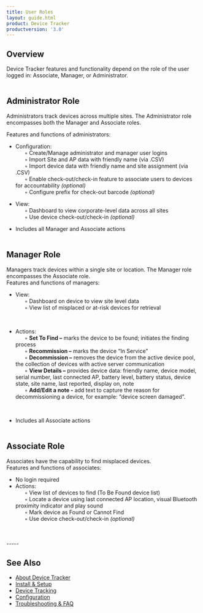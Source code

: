 ```yaml
---
title: User Roles
layout: guide.html
product: Device Tracker
productversion: '3.0'
---
```


## Overview
Device Tracker features and functionality depend on the role of the user logged in: Associate, Manager, or Administrator.
<br><br>

## Administrator Role

Administrators track devices across multiple sites. The Administrator role encompasses both the Manager and Associate roles.<br>

Features and functions of administrators:

* Configuration:<br>
&nbsp;&nbsp;&nbsp;&nbsp;&nbsp;&nbsp;◦ Create/Manage administrator and manager user logins<br>
&nbsp;&nbsp;&nbsp;&nbsp;&nbsp;&nbsp;◦ Import Site and AP data with friendly name (via .CSV)<br>
&nbsp;&nbsp;&nbsp;&nbsp;&nbsp;&nbsp;◦ Import device data with friendly name and site assignment (via .CSV)<br>
&nbsp;&nbsp;&nbsp;&nbsp;&nbsp;&nbsp;◦ Enable check-out/check-in feature to associate users to devices for accountability _(optional)_<br>
&nbsp;&nbsp;&nbsp;&nbsp;&nbsp;&nbsp;◦ Configure prefix for check-out barcode _(optional)_<br>

* View:<br>
&nbsp;&nbsp;&nbsp;&nbsp;&nbsp;&nbsp;◦ Dashboard to view corporate-level data across all sites<br>
&nbsp;&nbsp;&nbsp;&nbsp;&nbsp;&nbsp;◦ Use device check-out/check-in _(optional)_<br>

* Includes all Manager and Associate actions
<br><br>

## Manager Role

Managers track devices within a single site or location. The Manager role encompasses the Associate role.
<br>
Features and functions of managers:

* View:<br>
&nbsp;&nbsp;&nbsp;&nbsp;&nbsp;&nbsp;◦ Dashboard on device to view site level data<br>
&nbsp;&nbsp;&nbsp;&nbsp;&nbsp;&nbsp;◦ View list of misplaced or at-risk devices for retrieval
<br>

* Actions:<br>
&nbsp;&nbsp;&nbsp;&nbsp;&nbsp;&nbsp;◦ **Set To Find –** marks the device to be found; initiates the finding process<br>
&nbsp;&nbsp;&nbsp;&nbsp;&nbsp;&nbsp;◦ **Recommission –** marks the device “In Service”<br>
&nbsp;&nbsp;&nbsp;&nbsp;&nbsp;&nbsp;◦ **Decommission –** removes the device from the active device pool, the collection of devices with active server communication<br>
&nbsp;&nbsp;&nbsp;&nbsp;&nbsp;&nbsp;◦ **View Details –** provides device data: friendly name, device model, serial number, last connected AP, battery level, battery status, device state, site name, last reported, display on, note<br>
&nbsp;&nbsp;&nbsp;&nbsp;&nbsp;&nbsp;◦ **Add/Edit a note -** add text to capture the reason for decommissioning a device, for example: “device screen damaged”. 
<br>

* Includes all Associate actions<br><br>

## Associate Role

Associates have the capability to find misplaced devices.
<br>
Features and functions of associates:<br>

* No login required
* Actions: <br>
&nbsp;&nbsp;&nbsp;&nbsp;&nbsp;&nbsp;◦ View list of devices to find (To Be Found device list)<br>
&nbsp;&nbsp;&nbsp;&nbsp;&nbsp;&nbsp;◦ Locate a device using last connected AP location, visual Bluetooth proximity indicator and play sound<br>
&nbsp;&nbsp;&nbsp;&nbsp;&nbsp;&nbsp;◦ Mark device as Found or Cannot Find<br>
&nbsp;&nbsp;&nbsp;&nbsp;&nbsp;&nbsp;◦ Use device check-out/check-in _(optional)_

<br>
<br>
<!-- -->
-----

## See Also

* [About Device Tracker](../about)
* [Install & Setup](../setup)
* [Device Tracking](../mgmt)
* [Configuration](../config)
* [Troubleshooting & FAQ](../troubleshooting)